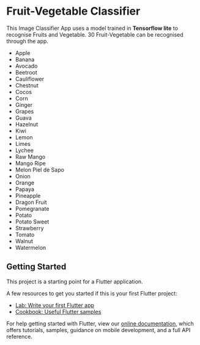 # Fruit-Vegetable Classifier

This Image Classifier App uses a model trained in **Tensorflow lite** to recognise Fruits and Vegetable.
30 Fruit-Vegetable can be recognised through the app.

- Apple
- Banana
- Avocado
- Beetroot
- Cauliflower
- Chestnut
- Cocos
- Corn
- Ginger
- Grapes
- Guava
- Hazelnut
- Kiwi
- Lemon
- Limes
- Lychee
- Raw Mango
- Mango Ripe
- Melon Piel de Sapo
- Onion
- Orange
- Papaya
- Pineapple
- Dragon Fruit
- Pomegranate
- Potato
- Potato Sweet
- Strawberry
- Tomato
- Walnut
- Watermelon




## Getting Started

This project is a starting point for a Flutter application.

A few resources to get you started if this is your first Flutter project:

- [Lab: Write your first Flutter app](https://flutter.dev/docs/get-started/codelab)
- [Cookbook: Useful Flutter samples](https://flutter.dev/docs/cookbook)

For help getting started with Flutter, view our
[online documentation](https://flutter.dev/docs), which offers tutorials,
samples, guidance on mobile development, and a full API reference.
